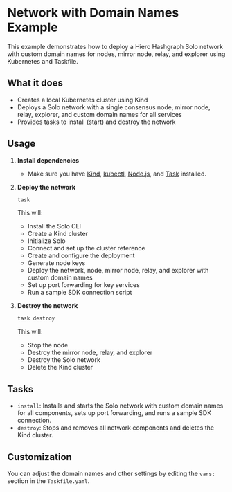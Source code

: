 # Network with Domain Names Example

This example demonstrates how to deploy a Hiero Hashgraph Solo network with custom domain names for nodes, mirror node, relay, and explorer using Kubernetes and Taskfile.

## What it does
- Creates a local Kubernetes cluster using Kind
- Deploys a Solo network with a single consensus node, mirror node, relay, explorer, and custom domain names for all services
- Provides tasks to install (start) and destroy the network

## Usage

1. **Install dependencies**
   - Make sure you have [Kind](https://kind.sigs.k8s.io/), [kubectl](https://kubernetes.io/docs/tasks/tools/), [Node.js](https://nodejs.org/), and [Task](https://taskfile.dev/) installed.

2. **Deploy the network**
   ```sh
   task
   ```
   This will:
   - Install the Solo CLI
   - Create a Kind cluster
   - Initialize Solo
   - Connect and set up the cluster reference
   - Create and configure the deployment
   - Generate node keys
   - Deploy the network, node, mirror node, relay, and explorer with custom domain names
   - Set up port forwarding for key services
   - Run a sample SDK connection script

3. **Destroy the network**
   ```sh
   task destroy
   ```
   This will:
   - Stop the node
   - Destroy the mirror node, relay, and explorer
   - Destroy the Solo network
   - Delete the Kind cluster

## Tasks
- `install`: Installs and starts the Solo network with custom domain names for all components, sets up port forwarding, and runs a sample SDK connection.
- `destroy`: Stops and removes all network components and deletes the Kind cluster.

## Customization
You can adjust the domain names and other settings by editing the `vars:` section in the `Taskfile.yaml`.


